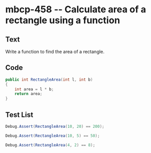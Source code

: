 # mbcp-458 -- Calculate area of a rectangle using a function

## Text

Write a function to find the area of a rectangle.

## Code

```csharp
public int RectangleArea(int l, int b)
{
    int area = l * b;
    return area;
}
```

## Test List

```csharp
Debug.Assert(RectangleArea(10, 20) == 200);
```

```csharp
Debug.Assert(RectangleArea(10, 5) == 50);
```

```csharp
Debug.Assert(RectangleArea(4, 2) == 8);
```
